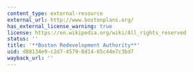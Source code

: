 ```yaml
---
content_type: external-resource
external_url: http://www.bostonplans.org/
has_external_license_warning: true
license: https://en.wikipedia.org/wiki/All_rights_reserved
status: ''
title: '**Boston Redevelopment Authority**'
uid: d88134e9-c2d7-4579-8d14-65c44e7c3bd7
wayback_url: ''
---
```

